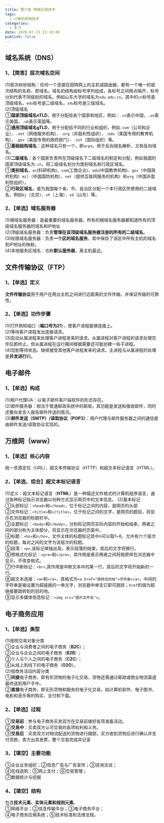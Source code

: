 ```yaml
---
title: 第六章 网络应用技术
tags:
  - 计算机网络技术
categories:
  - 复习
date: 2020-07-15 13:10:00
publish: false
---
```

## 域名系统（DNS）
### 1、【简答】层次域名空间
(1)层次树状结构：任何一个连接在因特网上的主机或路由器，都有一个唯一的层次结构的名称，即域名。域名的结构由标号序列组成，各标号之间用点隔开，标号分别代表不同级别的域名。例如山东大学的域名为`sdu.edu.cn`，其中的`cn`标号是顶级域名，`edu`标号是二级域名，`sdu`标号是三级域名。  
(2)顶级域名  
①**国家顶级域名nTLD**，用于分配给各个国家和地区，例如：`.cn`表示中国，`.us`表示美国，`.uk`表示英国等。  
②**通用顶级域名gTLD**，用于分配给不同的行业和组织，例如`.com`（公司和企业）、`.net`（网络服务机构）、`.org`（非盈利性组织）、`.edu`（美国专用的教育机构）、`.gov`（美国专用的政府部门）、`.int`（国际组织）等。  
③**基础结构域名**：这种域名只有一个，即`arpa`，用于反向域名解析，又称反向域名。  
(3)**二级域名**：各个国家负责所在顶级域名下二级域名的制定和分配，例如我国的国家顶级域名为`.cn`，将二级域名划分为类别域名和行政区域名。  
①**类别域名**，`ac`(科研机构)，`com`(工商企业)，`edu`(中国教育机构)、`gov`（中国政府机构）`mil`（中国国防机构）、`net`（提供互联网服务的机构）和`org`（中国非盈利性组织）。  
②**行政区域名**，是为我国每个省、市、自治区分配一个本行政区所使用的二级域名，例如`bj`（北京）、`sh`（上海）、`sd`（山东）等。  
### 2、【单选】域名服务器
(1)根域名服务器：是最重要的域名服务器，所有的根域名服务器都知道所有的顶级域名服务器的域名和IP地址  
(2)顶级域名服务器：负责**管理在该顶级域名服务器注册的所有的二级域名**。  
(3)权限域名服务器：负责**一个区的域名服务**，其中保存了该区中所有主机的域名到IP地址的映射。  
(4)本地服务区域名：也称**默认服务器**，离主机最近。
## 文件传输协议（FTP）  
### 1、【单选】定义
**文件传输协议**用于用户在两台主机之间进行远距离的文件传输，并保证传输的可靠性。
### 2、【单选】功作步骤
(1)打开熟知端口（**端口号为21**），使客户进程能够连接上。  
(2)等待客户进程发出连接请求。  
(3)启动从属进程来处理客户进程发来的请求。从属进程对客户进程的请求处理完毕后即终止，但从属进程在运行期间根据需要还可能创建一些子进程。  
(4)回到等待状态。继续接受其他客户进程发来的请求。主进程与从属进程的处理是**并发进行**的。
## 电子邮件
### 1、【单选】构成
(1)用户代理UA：以电子邮件客户端软件的形式存在。  
(2)邮件服务器：相当于普通邮政系统中的邮局，其功能是发送和接收邮件，同时还要向发言人报告邮件传送的情况。  
(3)**邮件发送（SMTP）/读取协议（POP3）**：用户代理与邮件服务器之间的通信是由邮件发送/读取协议实现的。
## 万维网（www）
### 1、【单选】核心内容
统一资源定位（URL）、超文本传输协议（HTTP）和超文本标记语言（HTML）。
### 2、【单选、综合】超文本标记语言
(1)定义：超文本标记语言（**HTML**）是一种描述文件格式的计算机程序语言，通过各种标记指示浏览器以何种方式显示网页中的文本信息。
(2)基本标记  
①头部标记：`<head>`和`</head>`，位于标记之间的内容，是网页的头部  
②文件标记：`<title>`和`</title>`，位于标记之间的文字，是网页的题目，将显示在浏览器的标题栏中。  
③主题标记：`<body>`和`</body>`，分别标记网页实际内容的开始和结束，两者之间的部分称为主体部分，将显示在浏览器的页面中。  
④标题：`<hn>`和`</hn>`，文件主体的标题标记其中n可以取1~6，允许有六个层次的标题，每对之间的文字为该层次的标题。  
⑤段落：`<p>`,该标记单独出现，表示段落的结束，其后的文字将换行。  
⑥预格式化标记：`<pre>`和`</pre>`，其作用是表示两者之间将按原样在浏览器中显示，不改变格式。  
⑦行中断标记：`<br>`,其作用是中断文本中的某一行，其后的文字将开始新的一行。  
⑧超文本连接：`<a>`和`</a>`，其格式为`<a href="跳转目的地">字符串</a>`，中间的字符串是被设置为超链接的一串文字，浏览器中单击它即可跳转；`href`的值为超链接要跳转到的目的地。  
⑨显示多媒体信息标记：`<img src="图片文件名">`。  
## 电子商务应用
### 1、【单选】类型
(1)按照交易对象分类  
①企业与消费者之间的电子商务（**B2C**）；  
②企业与企业之间的电子商务（**B2B**）；  
③个人与个人之间的电子商务（**C2C**）；  
④从线上到线下的电子商务（**O2O**）。  
(2)按商务活动内容分类  
①**间接**电子商务，即有形货物的电子化交易，货物还需通过邮政或商业物流渠道最终送到用户手中。  
②**直接**电子商务，即无形货物和服务的电子化交易，如计算机软件、电子图书、电影和音乐等的购买、支付和下载。  
### 2、【单选】过程
①**交易前**：参与电子商务买卖双方在交易前做好各项准备活动。  
②**交易中**：买卖双方认可交易的各项权利和义务。  
③**交易后**：买卖双方对物流配送的货物进行跟踪，买方收到货物后进行确认并支付货款，卖方出具发票，整个交易完成并记录  
### 3、【填空】主要功能
①企业业务组织；②信息广告与广告宣传；③咨询洽谈；  
④在线选购；⑤网上支付；⑥交易管理；  
⑦数据统计与挖掘  
### 4、【填空】结构
包含**技术元素、实体元素和规则元素**。  
①网络平台；②信息传输平台；③电子商务平台；  
④电子商务应用系统；⑤技术标准和法律法规。